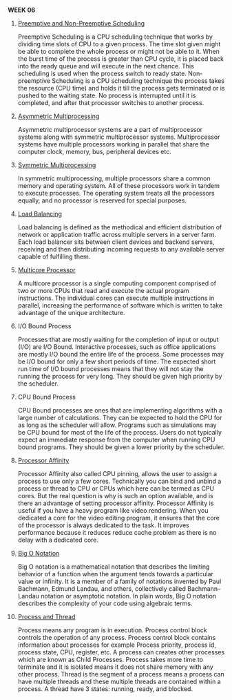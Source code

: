 __WEEK 06__

1. [Preemptive and Non-Preemptive Scheduling](https://www.tutorialspoint.com/preemptive-and-non-preemptive-scheduling#:~:text=Preemptive%20Scheduling%20is%20a%20CPU,CPU%20to%20a%20given%20process.&text=Non%2Dpreemptive%20Scheduling%20is%20a,pushed%20to%20the%20waiting%20state.)

	Preemptive Scheduling is a CPU scheduling technique that works by dividing time slots of CPU to a given process. The time slot given might be able to complete the whole process or might not be able to it. When the burst time of the process is greater than CPU cycle, it is placed back into the ready queue and will execute in the next chance. This scheduling is used when the process switch to ready state. Non-preemptive Scheduling is a CPU scheduling technique the process takes the resource (CPU time) and holds it till the process gets terminated or is pushed to the waiting state. No process is interrupted until it is completed, and after that processor switches to another process.

2. [Asymmetric Multiprocessing](https://www.tutorialspoint.com/Asymmetric-Multiprocessing)

	Asymmetric multiprocessor systems are a part of multiprocessor systems along with symmetric multiprocessor systems. Multiprocessor systems have multiple processors working in parallel that share the computer clock, memory, bus, peripheral devices etc.

3. [Symmetric Multiprocessing](https://www.tutorialspoint.com/Symmetric-Multiprocessing)

	In symmetric multiprocessing, multiple processors share a common memory and operating system. All of these processors work in tandem to execute processes. The operating system treats all the processors equally, and no processor is reserved for special purposes.

4. [Load Balancing](https://www.citrix.com/en-in/glossary/load-balancing.html#:~:text=Load%20balancing%20is%20defined%20as,server%20capable%20of%20fulfilling%20them.)

	Load balancing is defined as the methodical and efficient distribution of network or application traffic across multiple servers in a server farm. Each load balancer sits between client devices and backend servers, receiving and then distributing incoming requests to any available server capable of fulfilling them.

5. [Multicore Processor](https://www.computerhope.com/jargon/m/multcore.htm#:~:text=A%20multicore%20processor%20is%20a,advantage%20of%20the%20unique%20architecture.)

	A multicore processor is a single computing component comprised of two or more CPUs that read and execute the actual program instructions. The individual cores can execute multiple instructions in parallel, increasing the performance of software which is written to take advantage of the unique architecture.

6. I/O Bound Process
	
	Processes that are mostly waiting for the completion of input or output (I/O) are I/O Bound. Interactive processes, such as office applications are mostly I/O bound the entire life of the process. Some processes may be I/O bound for only a few short periods of time. The expected short run time of I/O bound processes means that they will not stay the running the process for very long. They should be given high priority by the scheduler.

7. CPU Bound Process

	CPU Bound processes are ones that are implementing algorithms with a large number of calculations. They can be expected to hold the CPU for as long as the scheduler will allow. Programs such as simulations may be CPU bound for most of the life of the process. Users do not typically expect an immediate response from the computer when running CPU bound programs. They should be given a lower priority by the scheduler.

8. [Processor Affinity](https://www.thewindowsclub.com/processor-affinity-windows)

	Processor Affinity also called CPU pinning, allows the user to assign a process to use only a few cores. Technically you can bind and unbind a process or thread to CPU or CPUs which here can be termed as CPU cores. But the real question is why is such an option available, and is there an advantage of setting processor affinity. Processor Affinity is useful if you have a heavy program like video rendering. When you dedicated a core for the video editing program, it ensures that the core of the processor is always dedicated to the task. It improves performance because it reduces reduce cache problem as there is no delay with a dedicated core.

9. [Big O Notation](https://www.freecodecamp.org/news/big-o-notation-why-it-matters-and-why-it-doesnt-1674cfa8a23c/)

	Big O notation is a mathematical notation that describes the limiting behavior of a function when the argument tends towards a particular value or infinity. It is a member of a family of notations invented by Paul Bachmann, Edmund Landau, and others, collectively called Bachmann–Landau notation or asymptotic notation. In plain words, Big O notation describes the complexity of your code using algebraic terms.

10. [Process and Thread](https://www.geeksforgeeks.org/difference-between-process-and-thread/)

	Process means any program is in execution. Process control block controls the operation of any process. Process control block contains information about processes for example Process priority, process id, process state, CPU, register, etc. A process can creates other processes which are known as Child Processes. Process takes more time to terminate and it is isolated means it does not share memory with any other process. Thread is the segment of a process means a process can have multiple threads and these multiple threads are contained within a process. A thread have 3 states: running, ready, and blocked.
